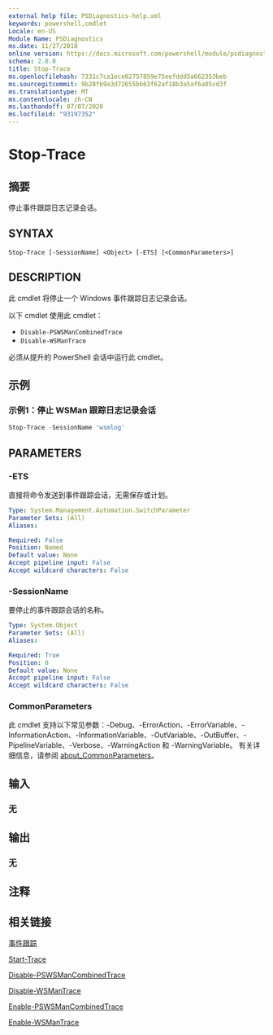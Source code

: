 ```yaml
---
external help file: PSDiagnostics-help.xml
keywords: powershell,cmdlet
Locale: en-US
Module Name: PSDiagnostics
ms.date: 11/27/2018
online version: https://docs.microsoft.com/powershell/module/psdiagnostics/stop-trace?view=powershell-7.1&WT.mc_id=ps-gethelp
schema: 2.0.0
title: Stop-Trace
ms.openlocfilehash: 7331c7ca1ece02757859e75eefddd5a662353beb
ms.sourcegitcommit: 9b28fb9a3d72655bb63f62af18b3a5af6a05cd3f
ms.translationtype: MT
ms.contentlocale: zh-CN
ms.lasthandoff: 07/07/2020
ms.locfileid: "93197352"
---
```

# Stop-Trace

## 摘要
停止事件跟踪日志记录会话。

## SYNTAX

```
Stop-Trace [-SessionName] <Object> [-ETS] [<CommonParameters>]
```

## DESCRIPTION

此 cmdlet 将停止一个 Windows 事件跟踪日志记录会话。

以下 cmdlet 使用此 cmdlet：

- `Disable-PSWSManCombinedTrace`
- `Disable-WSManTrace`

必须从提升的 PowerShell 会话中运行此 cmdlet。

## 示例

### 示例1：停止 WSMan 跟踪日志记录会话

```powershell
Stop-Trace -SessionName 'wsmlog'
```

## PARAMETERS

### -ETS
直接将命令发送到事件跟踪会话，无需保存或计划。

```yaml
Type: System.Management.Automation.SwitchParameter
Parameter Sets: (All)
Aliases:

Required: False
Position: Named
Default value: None
Accept pipeline input: False
Accept wildcard characters: False
```

### -SessionName
要停止的事件跟踪会话的名称。

```yaml
Type: System.Object
Parameter Sets: (All)
Aliases:

Required: True
Position: 0
Default value: None
Accept pipeline input: False
Accept wildcard characters: False
```

### CommonParameters
此 cmdlet 支持以下常见参数：-Debug、-ErrorAction、-ErrorVariable、-InformationAction、-InformationVariable、-OutVariable、-OutBuffer、-PipelineVariable、-Verbose、-WarningAction 和 -WarningVariable。 有关详细信息，请参阅 [about_CommonParameters](https://go.microsoft.com/fwlink/?LinkID=113216)。

## 输入

### 无

## 输出

### 无

## 注释

## 相关链接

[事件跟踪](/windows/desktop/ETW/event-tracing-portal)

[Start-Trace](start-trace.md)

[Disable-PSWSManCombinedTrace](Disable-PSWSManCombinedTrace.md)

[Disable-WSManTrace](Disable-WSManTrace.md)

[Enable-PSWSManCombinedTrace](Enable-PSWSManCombinedTrace.md)

[Enable-WSManTrace](Enable-WSManTrace.md)

